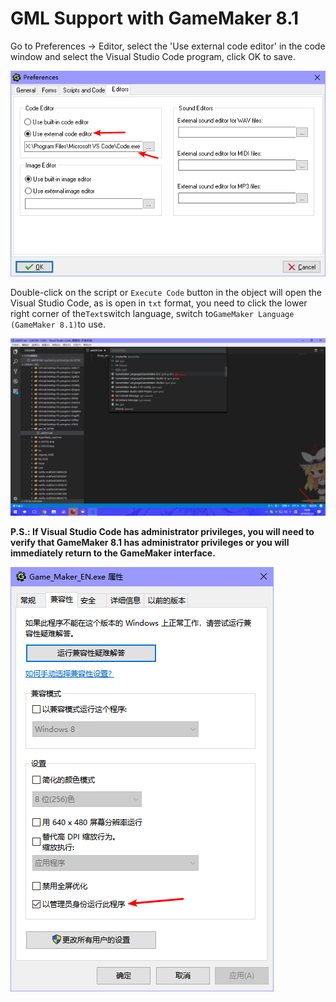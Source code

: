 # GML Support with GameMaker 8.1

Go to Preferences -> Editor, select the 'Use external code editor' in the code window and select the Visual Studio Code program, click OK to save.

![](assets/docsimage/4.png)

Double-click on the script or `Execute Code` button in the object will open the Visual Studio Code, as is open in `txt` format, you need to click the lower right corner of the` Text `switch language, switch to` GameMaker Language (GameMaker 8.1) `to use.

![](assets/docsimage/2.png)

**P.S.: If Visual Studio Code has administrator privileges, you will need to verify that GameMaker 8.1 has administrator privileges or you will immediately return to the GameMaker interface.**

![](assets/docsimage/3.png)